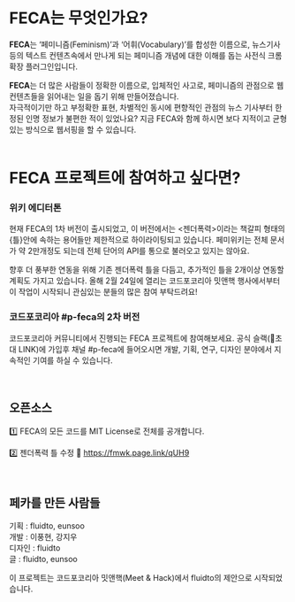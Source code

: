 # FECA는 무엇인가요?

**FECA**는 ‘페미니즘(Feminism)’과 ‘어휘(Vocabulary)’를 합성한 이름으로, 뉴스기사 등의 텍스트 컨텐츠속에서 만나게 되는 페미니즘 개념에 대한 이해를 돕는 사전식 크롬 확장 플러그인입니다.

**FECA**는 더 많은 사람들이 정확한 이름으로, 입체적인 사고로, 페미니즘의 관점으로 웹 컨텐츠들을 읽어내는 일을 돕기 위해 만들어졌습니다. <br /> 
자극적이기만 하고 부정확한 표현, 차별적인 동시에 편향적인 관점의 뉴스 기사부터 한정된 인명 정보가 불편한 적이 있었나요? 지금 FECA와 함께 하시면 보다 지적이고 균형있는 방식으로 웹서핑을 할 수 있습니다.
<br />
<br />

# FECA 프로젝트에 참여하고 싶다면?

### 위키 에디터톤
현재 FECA의 1차 버전이 출시되었고, 이 버전에서는 <젠더폭력>이라는 책갈피 형태의 {틀}안에 속하는 용어들만 제한적으로 하이라이팅되고 있습니다. 페미위키는 전체 문서가 약 2만개정도 되는데 전체 단어의 API를 통으로 불러오고 있지는 않아요.

향후 더 풍부한 연동을 위해 기존 젠더폭력 틀을 다듬고, 추가적인 틀을 2개이상 연동할 계획도 가지고 있습니다. 올해 2월 24일에 열리는 코드포코리아 밋앤핵 행사에서부터 이 작업이 시작되니 관심있는 분들의 많은 참여 부탁드려요!

### 코드포코리아 #p-feca의 2차 버전
코드포코리아 커뮤니티에서 진행되는 FECA 프로젝트에 참여해보세요. 공식 슬랙(🔗초대 LINK)에 가입후 채널 #p-feca에 들어오시면 개발, 기획, 연구, 디자인 분야에서 지속적인 기여를 하실 수 있습니다.

<br />

## 오픈소스
1️⃣ FECA의 모든 코드를 MIT License로 전체를 공개합니다.


2️⃣ 젠더폭력 틀 수정
🔗 https://fmwk.page.link/qUH9

<br />
 

## 페카를 만든 사람들
기획 : fluidto, eunsoo <br />
개발 : 이풍현, 강지우 <br /> 
디자인 : fluidto <br />
글 : fluidto, eunsoo
<br />

이 프로젝트는 코드포코리아 밋앤핵(Meet & Hack)에서 fluidto의 제안으로 시작되었습니다.
